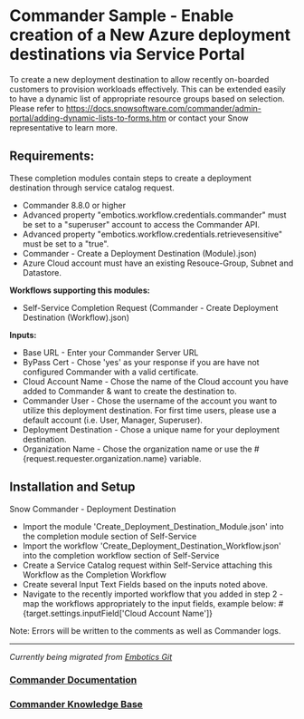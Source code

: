 # Commander Sample - Enable creation of a New Azure deployment destinations via Service Portal

To create a new deployment destination to allow recently on-boarded customers to provision workloads effectively. This can be extended easily to have a dynamic list of appropriate resource groups based on selection.
Please refer to https://docs.snowsoftware.com/commander/admin-portal/adding-dynamic-lists-to-forms.htm or contact your Snow representative to learn more.

## Requirements:
These completion modules contain steps to create a deployment destination through service catalog request.
 - Commander 8.8.0 or higher
 - Advanced property "embotics.workflow.credentials.commander" must be set to a "superuser" account to access the Commander API.
 - Advanced property "embotics.workflow.credentials.retrievesensitive" must be set to a "true".
 - Commander - Create a Deployment Destination (Module).json)
 - Azure Cloud account must have an existing Resouce-Group, Subnet and Datastore. 


**Workflows supporting this modules:**

  * Self-Service Completion Request (Commander - Create Deployment Destination (Workflow).json)

**Inputs:**
  * Base URL - Enter your Commander Server URL
  * ByPass Cert -  Chose 'yes' as your response if you are have not configured Commander with a valid certificate.
  * Cloud Account Name - Chose the name of the Cloud account you have added to Commander & want to create the destination to.
  * Commander User - Chose the username of the account you want to utilize this deployment destination. For first time users, please use a default account (i.e. User, Manager, Superuser).
  * Deployment Destination - Chose a unique name for your deployment destination.
  * Organization Name - Chose the organization name or use the #{request.requester.organization.name} variable.
 
## Installation and Setup
Snow Commander - Deployment Destination

- Import the module 'Create_Deployment_Destination_Module.json' into the completion module section of Self-Service
- Import the workflow 'Create_Deployment_Destination_Workflow.json' into the completion workflow section of Self-Service
- Create a Service Catalog request within Self-Service attaching this Workflow as the Completion Workflow
- Create several Input Text Fields based on the inputs noted above.
- Navigate to the recently imported workflow that you added in step 2 - map the workflows appropriately to the input fields, example below: #{target.settings.inputField['Cloud Account Name']}

Note: Errors will be written to the comments as well as Commander logs. 
____

*Currently being migrated from [Embotics Git](https://github.com/Embotics)*

### [Commander Documentation](https://docs.snowsoftware.com/commander/index.htm)

### [Commander Knowledge Base](https://community.snowsoftware.com/s/topic/0TO1r000000E5srGAC/commander?tabset-056aa=2)

